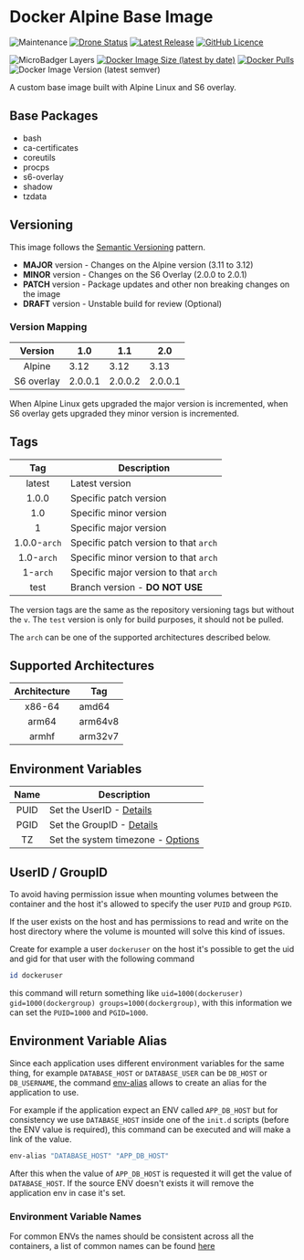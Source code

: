 # Docker Alpine Base Image

![Maintenance](https://img.shields.io/maintenance/yes/2020?style=plastic) [![Drone Status](https://img.shields.io/drone/build/fabiodcorreia/docker-base-alpine?style=plastic)](https://cloud.drone.io/fabiodcorreia/docker-base-alpine) [![Latest Release](https://img.shields.io/github/v/release/fabiodcorreia/docker-base-alpine?style=plastic)](https://github.com/fabiodcorreia/docker-base-alpine/releases/latest) [![GitHub Licence](https://img.shields.io/github/license/fabiodcorreia/docker-base-alpine?style=plastic)](https://github.com/fabiodcorreia/docker-base-alpine/blob/master/LICENSE)


![MicroBadger Layers](https://img.shields.io/microbadger/layers/fabiodcorreia/base-alpine?style=plastic) [![Docker Image Size (latest by date)](https://img.shields.io/docker/image-size/fabiodcorreia/base-alpine?style=plastic)](https://hub.docker.com/r/fabiodcorreia/base-alpine) [![Docker Pulls](https://img.shields.io/docker/pulls/fabiodcorreia/base-alpine?style=plastic)](https://hub.docker.com/r/fabiodcorreia/base-alpine) ![Docker Image Version (latest semver)](https://img.shields.io/docker/v/fabiodcorreia/base-alpine?sort=semver&style=plastic)

A custom base image built with Alpine Linux and S6 overlay.

## Base Packages

- bash
- ca-certificates
- coreutils
- procps
- s6-overlay
- shadow
- tzdata

## Versioning

This image follows the [Semantic Versioning](https://semver.org/) pattern.

- **MAJOR** version - Changes on the Alpine version (3.11 to 3.12)
- **MINOR** version - Changes on the S6 Overlay (2.0.0 to 2.0.1)
- **PATCH** version - Package updates and other non breaking changes on the image
- **DRAFT** version - Unstable build for review (Optional)

### Version Mapping

| Version    | 1.0     | 1.1     | 2.0     |
| :----:     | ---     | ---     | ----    |
| Alpine     | 3.12    | 3.12    | 3.13    |
| S6 overlay | 2.0.0.1 | 2.0.0.2 | 2.0.0.1 |

When Alpine Linux gets upgraded the major version is incremented, when S6 overlay gets upgraded they minor version is incremented.

## Tags

| Tag | Description |
| :----: | --- |
| latest | Latest version |
| 1.0.0 | Specific patch version |
| 1.0 | Specific minor version |
| 1 | Specific major version |
| 1.0.0-`arch` | Specific patch version to that `arch` |
| 1.0-`arch` | Specific minor version to that `arch` |
| 1-`arch` | Specific major version to that `arch` |
| test | Branch version - **DO NOT USE** |

The version tags are the same as the repository versioning tags but without the `v`. The `test` version is only for build purposes, it should not be pulled.

The `arch` can be one of the supported architectures described below.

## Supported Architectures

| Architecture | Tag |
| :----: | --- |
| x86-64 | amd64 |
| arm64 | arm64v8 |
| armhf | arm32v7 |


## Environment Variables

| Name | Description |
| :----: | --- |
| PUID | Set the UserID - [Details](#userid--groupid) |
| PGID | Set the GroupID - [Details](#userid--groupid) |
| TZ | Set the system timezone - [Options](https://en.wikipedia.org/wiki/List_of_tz_database_time_zones#List) |

## UserID / GroupID

To avoid having permission issue when mounting volumes between the container and the host it's allowed to specify the user `PUID` and group `PGID`.

If the user exists on the host and has permissions to read and write on the host directory where the volume is mounted will solve this kind of issues.

Create for example a user `dockeruser` on the host it's possible to get the uid and gid for that user with the following command

``` bash
id dockeruser
```
this command will return something like `uid=1000(dockeruser) gid=1000(dockergroup) groups=1000(dockergroup)`, with this information we can set the `PUID=1000` and `PGID=1000`.


## Environment Variable Alias

Since each application uses different environment variables for the same thing, for example `DATABASE_HOST` or `DATABASE_USER` can be `DB_HOST` or `DB_USERNAME`,
the command [env-alias](root/usr/bin/env-alias) allows to create an alias for the application to use.

For example if the application expect an ENV called `APP_DB_HOST` but for consistency we use `DATABASE_HOST` inside one of the `init.d` scripts (before the ENV value is required), this command
can be executed and will make a link of the value.

```bash
env-alias "DATABASE_HOST" "APP_DB_HOST"
```

After this when the value of `APP_DB_HOST` is requested it will get the value of `DATABASE_HOST`. If the source ENV doesn't exists it will remove the application env in case it's set.

### Environment Variable Names

For common ENVs the names should be consistent across all the containers, a list of common names can be found [here](https://gist.github.com/fabiodcorreia/de318e5d311ead233aff5a4ccc271f19)
